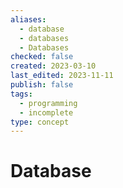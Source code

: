 ```yaml
---
aliases:
  - database
  - databases
  - Databases
checked: false
created: 2023-03-10
last_edited: 2023-11-11
publish: false
tags:
  - programming
  - incomplete
type: concept
---
```

# Database
